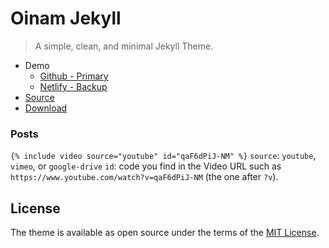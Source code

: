 # Oinam Jekyll

> A simple, clean, and minimal Jekyll Theme.

- Demo
  + [Github - Primary](https://oinam.github.io/oinam-jekyll/)
  + [Netlify - Backup](https://oinam-jekyll.netlify.app)
- [Source](https://github.com/oinam/oinam-jekyll)
- [Download](https://github.com/oinam/oinam-jekyll/archive/refs/heads/main.zip)

### Posts

`{% include video source="youtube" id="qaF6dPiJ-NM" %}`
`source`: `youtube`, `vimeo`, or `google-drive`
`id`: code you find in the Video URL such as `https://www.youtube.com/watch?v=qaF6dPiJ-NM` (the one after `?v`).

## License

The theme is available as open source under the terms of the [MIT License](http://opensource.org/licenses/MIT).
